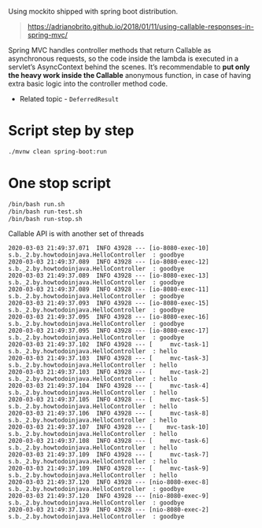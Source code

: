 Using mockito shipped with spring boot distribution.

> https://adrianobrito.github.io/2018/01/11/using-callable-responses-in-spring-mvc/

Spring MVC handles controller methods that return Callable as asynchronous requests, so the code inside the lambda is executed in a servlet’s AsyncContext behind the scenes. It’s recommendable to **put only the heavy work inside the Callable** anonymous function, in case of having extra basic logic into the controller method code.

- Related topic - `DeferredResult`

# Script step by step

```bash
./mvnw clean spring-boot:run
```

# One stop script
```bash
/bin/bash run.sh
/bin/bash run-test.sh
/bin/bash run-stop.sh
```

Callable API is with another set of threads

```text
2020-03-03 21:49:37.071  INFO 43928 --- [io-8080-exec-10] s.b._2.by.howtodoinjava.HelloController  : goodbye
2020-03-03 21:49:37.089  INFO 43928 --- [io-8080-exec-12] s.b._2.by.howtodoinjava.HelloController  : goodbye
2020-03-03 21:49:37.089  INFO 43928 --- [io-8080-exec-13] s.b._2.by.howtodoinjava.HelloController  : goodbye
2020-03-03 21:49:37.089  INFO 43928 --- [io-8080-exec-11] s.b._2.by.howtodoinjava.HelloController  : goodbye
2020-03-03 21:49:37.093  INFO 43928 --- [io-8080-exec-15] s.b._2.by.howtodoinjava.HelloController  : goodbye
2020-03-03 21:49:37.095  INFO 43928 --- [io-8080-exec-16] s.b._2.by.howtodoinjava.HelloController  : goodbye
2020-03-03 21:49:37.095  INFO 43928 --- [io-8080-exec-17] s.b._2.by.howtodoinjava.HelloController  : goodbye
2020-03-03 21:49:37.102  INFO 43928 --- [     mvc-task-1] s.b._2.by.howtodoinjava.HelloController  : hello
2020-03-03 21:49:37.103  INFO 43928 --- [     mvc-task-3] s.b._2.by.howtodoinjava.HelloController  : hello
2020-03-03 21:49:37.103  INFO 43928 --- [     mvc-task-2] s.b._2.by.howtodoinjava.HelloController  : hello
2020-03-03 21:49:37.104  INFO 43928 --- [     mvc-task-4] s.b._2.by.howtodoinjava.HelloController  : hello
2020-03-03 21:49:37.105  INFO 43928 --- [     mvc-task-5] s.b._2.by.howtodoinjava.HelloController  : hello
2020-03-03 21:49:37.106  INFO 43928 --- [     mvc-task-8] s.b._2.by.howtodoinjava.HelloController  : hello
2020-03-03 21:49:37.107  INFO 43928 --- [    mvc-task-10] s.b._2.by.howtodoinjava.HelloController  : hello
2020-03-03 21:49:37.108  INFO 43928 --- [     mvc-task-6] s.b._2.by.howtodoinjava.HelloController  : hello
2020-03-03 21:49:37.109  INFO 43928 --- [     mvc-task-7] s.b._2.by.howtodoinjava.HelloController  : hello
2020-03-03 21:49:37.109  INFO 43928 --- [     mvc-task-9] s.b._2.by.howtodoinjava.HelloController  : hello
2020-03-03 21:49:37.120  INFO 43928 --- [nio-8080-exec-8] s.b._2.by.howtodoinjava.HelloController  : goodbye
2020-03-03 21:49:37.120  INFO 43928 --- [nio-8080-exec-9] s.b._2.by.howtodoinjava.HelloController  : goodbye
2020-03-03 21:49:37.139  INFO 43928 --- [nio-8080-exec-2] s.b._2.by.howtodoinjava.HelloController  : goodbye
```